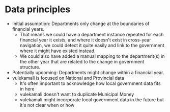 # Data principles

* Initial assumption: Departments only change at the boundaries of financial years. 
  * That means we could have a department instance repeated for each financial year it exists, and where it doesn't exist in cross-year navigation, we could detect it quite easily and link to the government where it might have existed instead.
  * We could also have added a manual mapping to the department\(s\) in the other year that are related to the change in government structure.
* Potentially upcoming: Departments might change within a financial year.
* vulekamali is focused on National and Provincial data
  * It's often important to acknowledge how local government data fits in here
  * vulekamali doesn't want to duplicate Municipal Money
  * vulekamali might incorporate local government data in the future but it's not clear when or how


